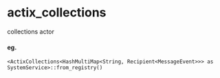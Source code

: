 # actix_collections
collections actor

#### eg.
`
<ActixCollections<HashMultiMap<String, Recipient<MessageEvent>>> as SystemService>::from_registry()
`
